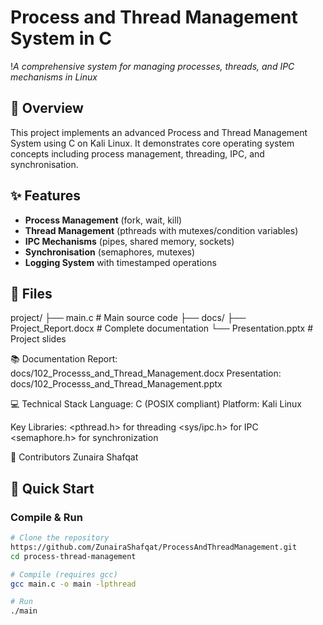 # Process and Thread Management System in C

!*A comprehensive system for managing processes, threads, and IPC mechanisms in Linux*

## 📖 Overview
This project implements an advanced Process and Thread Management System using C on Kali Linux. It demonstrates core operating system concepts including process management, threading, IPC, and synchronisation.

## ✨ Features
- **Process Management** (fork, wait, kill)
- **Thread Management** (pthreads with mutexes/condition variables)
- **IPC Mechanisms** (pipes, shared memory, sockets)
- **Synchronisation** (semaphores, mutexes)
- **Logging System** with timestamped operations

## 📂 Files
project/
├── main.c # Main source code
├── docs/
  ├── Project_Report.docx # Complete documentation
  └── Presentation.pptx # Project slides

📚 Documentation
Report: docs/102_Processs_and_Thread_Management.docx
Presentation: docs/102_Processs_and_Thread_Management.pptx

💻 Technical Stack
Language: C (POSIX compliant)
Platform: Kali Linux

Key Libraries:
<pthread.h> for threading
<sys/ipc.h> for IPC
<semaphore.h> for synchronization

👥 Contributors
Zunaira Shafqat

## 🚀 Quick Start

### Compile & Run
```bash
# Clone the repository
https://github.com/ZunairaShafqat/ProcessAndThreadManagement.git
cd process-thread-management

# Compile (requires gcc)
gcc main.c -o main -lpthread

# Run
./main
